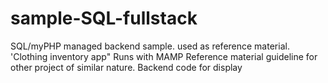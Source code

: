 # sample-SQL-fullstack
SQL/myPHP managed backend sample. used as reference material. 'Clothing inventory app"
Runs with MAMP
Reference material guideline for other project of similar nature. Backend code for display
